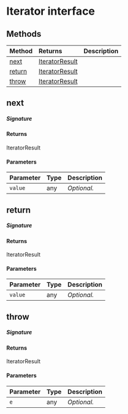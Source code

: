 # Iterator<T> interface








## Methods

| Method	   |  Returns	| Description|
|:-------------|:-------|:-----------|
|[next](#next)      | [IteratorResult<T>](IteratorResult.md) |  |
|[return](#return)      | [IteratorResult<T>](IteratorResult.md) |  |
|[throw](#throw)      | [IteratorResult<T>](IteratorResult.md) |  |



## next



##### Signature

#### Returns
IteratorResult<T>

#### Parameters


| Parameter	   | Type    | Description |
|:-------------|:---------------|:------------|
| `value`    | any | _Optional._ |


## return



##### Signature

#### Returns
IteratorResult<T>

#### Parameters


| Parameter	   | Type    | Description |
|:-------------|:---------------|:------------|
| `value`    | any | _Optional._ |


## throw



##### Signature

#### Returns
IteratorResult<T>

#### Parameters


| Parameter	   | Type    | Description |
|:-------------|:---------------|:------------|
| `e`    | any | _Optional._ |

